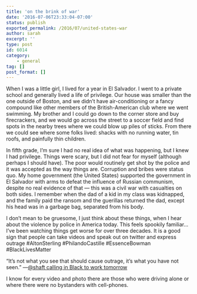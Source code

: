 ```yaml
---
title: 'on the brink of war'
date: '2016-07-06T23:33:04-07:00'
status: publish
exported_permalink: /2016/07/united-states-war
author: sarah
excerpt: ''
type: post
id: 6014
category:
    - general
tag: []
post_format: []
---
```

When I was a little girl, I lived for a year in El Salvador. I went to a private school and generally lived a life of privilege. Our house was smaller than the one outside of Boston, and we didn’t have air-conditioning or a fancy compound like other members of the British-American club where we went swimming. My brother and I could go down to the corner store and buy firecrackers, and we would go across the street to a soccer field and find spots in the nearby trees where we could blow up piles of sticks. From there we could see where some folks lived: shacks with no running water, tin roofs, and painfully thin children.

In fifth grade, I’m sure I had no real idea of what was happening, but I knew I had privilege. Things were scary, but I did not fear for myself (although perhaps I should have). The poor would routinely get shot by the police and it was accepted as the way things are. Corruption and bribes were status quo. My home government (the United States) supported the government in El Salvador with arms to defeat the influence of Russian communism, despite no real evidence of that — this was a civil war with casualties on both sides. I remember when the dad of a kid in my class was kidnapped, and the family paid the ransom and the guerillas returned the dad, except his head was in a garbage bag, separated from his body.

I don’t mean to be gruesome, I just think about these things, when I hear about the violence by police in America today. This feels spookily familiar… I’ve been watching things get worse for over three decades. It is a good sign that people can take videos and speak out on twitter and express outrage #AltonSterling #PhilandoCastille #EssenceBowman #BlackLivesMatter

“It’s not what you see that should cause outrage, it’s what you have not seen.” —[@shaft calling in Black to work tomorrow](https://medium.com/@shaft/im-calling-in-black-to-work-tomorrow-5afc17feb003#.hb86fkyn3)

I know for every video and photo there are those who were driving alone or where there were no bystanders with cell-phones.